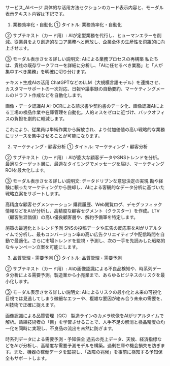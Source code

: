 サービス_AIページ
具体的な活用方法セクションのカード表示内容と、モーダル表示テキスト内容は下記です。



1. 業務効率化・自動化
① タイトル: 業務効率化・自動化

② サブテキスト（カード用）: AIが定型業務を代行し、ヒューマンエラーを削減。従業員をより創造的なコア業務へと解放し、企業全体の生産性を飛躍的に向上させます。

③ モーダル表示させる詳しい説明文: 
AIによる業務プロセスの再構築 私たちは、貴社の既存ワークフローを詳細に分析し、「AIに任せるべき業務」と「人が集中すべき業務」を明確に切り分けます。

テキスト生成AIの活用 ChatGPTなどのLLM（大規模言語モデル）を連携させ、カスタマーサポートの一次対応、日報や議事録の自動要約、マーケティングメールのドラフト作成などを自動化します。

画像・データ認識AI AI-OCRによる請求書や契約書のデータ化、画像認識AIによる工場の検品作業や在庫管理を自動化。人的ミスをゼロに近づけ、バックオフィスの負担を劇的に軽減します。

これにより、従業員は単純作業から解放され、より付加価値の高い戦略的な業務にリソースを集中させることが可能になります。

2. マーケティング・顧客分析
① タイトル: マーケティング・顧客分析

② サブテキスト（カード用）: AIが膨大な顧客データやSNSトレンドを分析。最適なターゲット層に、最適なタイミングでメッセージを届け、マーケティングROIを最大化します。

③ モーダル表示させる詳しい説明文:
データドリブンな意思決定の実現 勘や経験に頼ったマーケティングから脱却し、AIによる客観的なデータ分析に基づいた戦略立案をサポートします。

高精度な顧客セグメンテーション 購買履歴、Web閲覧ログ、デモグラフィック情報などをAIが分析し、高精度な顧客セグメント（クラスター）を作成。LTV（顧客生涯価値）の高い優良顧客層や、解約予備軍を特定します。

施策の最適化とトレンド予測 SNSの投稿データや広告の反応率をAIがリアルタイムで分析し、最もコンバージョン率の高い広告クリエイティブや配信時間を自動で最適化。さらに市場トレンドを監視・予測し、次の一手を先読みした戦略的なキャンペーン立案を可能にします。

3. 品質管理・需要予測
① タイトル: 品質管理・需要予測

② サブテキスト（カード用）: AIの画像認識による不良品検知や、時系列データ分析による需要予測。製造業から小売業まで、あらゆるビジネスのリスクを最小化します。

③ モーダル表示させる詳しい説明文:
AIによるリスクの最小化と未来の可視化 目視では見逃してしまう微細なエラーや、複雑な要因が絡み合う未来の需要を、AI技術で正確に捉えます。

画像認識による品質管理（QC） 製造ラインのカメラ映像をAIがリアルタイムで解析。熟練技術者の「目」を学習させることで、人手不足の解消と検品精度の均一化を同時に実現し、不良品の流出を未然に防ぎます。

時系列データによる需要予測・予知保全 過去の売上データ、天候、経済指標などをAIが分析し、高精度な需要予測モデルを構築。過剰在庫や機会損失を防ぎます。また、機器の稼働データを監視し、「故障の兆候」を事前に検知する予知保全もサポートします。